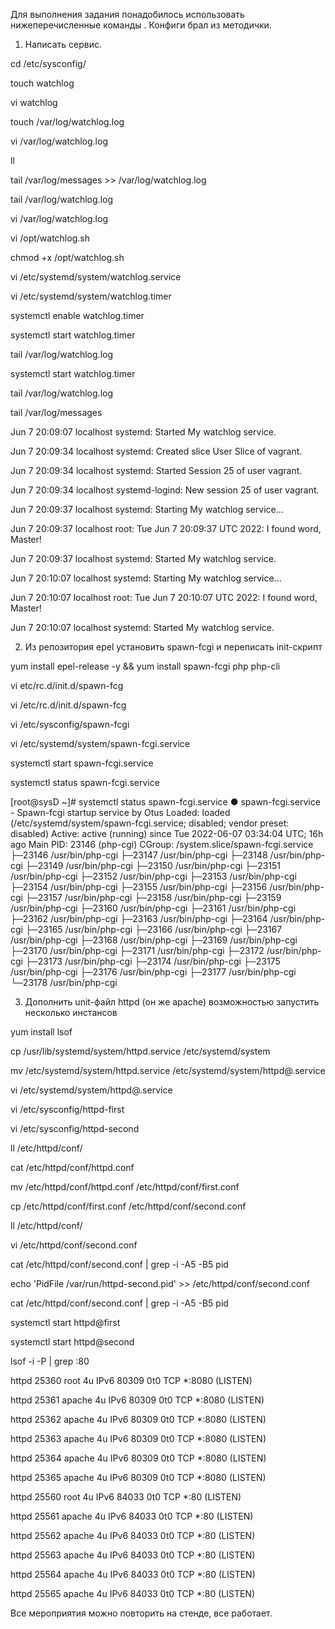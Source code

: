 Для выполнения задания понадобилось использовать нижеперечисленные команды . Конфиги брал из методички.

1. Написать сервис.


cd /etc/sysconfig/

touch watchlog

vi watchlog 

touch /var/log/watchlog.log

vi  /var/log/watchlog.log

ll

tail /var/log/messages >> /var/log/watchlog.log 

tail /var/log/watchlog.log 

vi  /var/log/watchlog.log

vi /opt/watchlog.sh

chmod +x /opt/watchlog.sh

vi /etc/systemd/system/watchlog.service

vi /etc/systemd/system/watchlog.timer

systemctl enable watchlog.timer

systemctl start watchlog.timer

tail /var/log/watchlog.log 

systemctl start watchlog.timer 

tail /var/log/watchlog.log 

tail /var/log/messages 

Jun  7 20:09:07 localhost systemd: Started My watchlog service.

Jun  7 20:09:34 localhost systemd: Created slice User Slice of vagrant.

Jun  7 20:09:34 localhost systemd: Started Session 25 of user vagrant.

Jun  7 20:09:34 localhost systemd-logind: New session 25 of user vagrant.

Jun  7 20:09:37 localhost systemd: Starting My watchlog service...

Jun  7 20:09:37 localhost root: Tue Jun  7 20:09:37 UTC 2022: I found word, Master!

Jun  7 20:09:37 localhost systemd: Started My watchlog service.

Jun  7 20:10:07 localhost systemd: Starting My watchlog service...

Jun  7 20:10:07 localhost root: Tue Jun  7 20:10:07 UTC 2022: I found word, Master!

Jun  7 20:10:07 localhost systemd: Started My watchlog service.

2. Из репозитория epel установить spawn-fcgi и переписать init-скрипт 

yum install epel-release -y && yum install spawn-fcgi php php-cli

vi etc/rc.d/init.d/spawn-fcg

vi /etc/rc.d/init.d/spawn-fcg

vi /etc/sysconfig/spawn-fcgi

vi /etc/systemd/system/spawn-fcgi.service

systemctl start spawn-fcgi.service 

systemctl status spawn-fcgi.service 

[root@sysD ~]# systemctl status spawn-fcgi.service 
● spawn-fcgi.service - Spawn-fcgi startup service by Otus
   Loaded: loaded (/etc/systemd/system/spawn-fcgi.service; disabled; vendor preset: disabled)
   Active: active (running) since Tue 2022-06-07 03:34:04 UTC; 16h ago
 Main PID: 23146 (php-cgi)
   CGroup: /system.slice/spawn-fcgi.service
           ├─23146 /usr/bin/php-cgi
           ├─23147 /usr/bin/php-cgi
           ├─23148 /usr/bin/php-cgi
           ├─23149 /usr/bin/php-cgi
           ├─23150 /usr/bin/php-cgi
           ├─23151 /usr/bin/php-cgi
           ├─23152 /usr/bin/php-cgi
           ├─23153 /usr/bin/php-cgi
           ├─23154 /usr/bin/php-cgi
           ├─23155 /usr/bin/php-cgi
           ├─23156 /usr/bin/php-cgi
           ├─23157 /usr/bin/php-cgi
           ├─23158 /usr/bin/php-cgi
           ├─23159 /usr/bin/php-cgi
           ├─23160 /usr/bin/php-cgi
           ├─23161 /usr/bin/php-cgi
           ├─23162 /usr/bin/php-cgi
           ├─23163 /usr/bin/php-cgi
           ├─23164 /usr/bin/php-cgi
           ├─23165 /usr/bin/php-cgi
           ├─23166 /usr/bin/php-cgi
           ├─23167 /usr/bin/php-cgi
           ├─23168 /usr/bin/php-cgi
           ├─23169 /usr/bin/php-cgi
           ├─23170 /usr/bin/php-cgi
           ├─23171 /usr/bin/php-cgi
           ├─23172 /usr/bin/php-cgi
           ├─23173 /usr/bin/php-cgi
           ├─23174 /usr/bin/php-cgi
           ├─23175 /usr/bin/php-cgi
           ├─23176 /usr/bin/php-cgi
           ├─23177 /usr/bin/php-cgi
           └─23178 /usr/bin/php-cgi

3. Дополнить unit-файл httpd (он же apache) возможностью запустить несколько инстансов 

yum  install lsof

cp /usr/lib/systemd/system/httpd.service /etc/systemd/system

mv /etc/systemd/system/httpd.service /etc/systemd/system/httpd@.service

vi /etc/systemd/system/httpd@.service

vi /etc/sysconfig/httpd-first

vi /etc/sysconfig/httpd-second

ll  /etc/httpd/conf/

cat  /etc/httpd/conf/httpd.conf 

mv /etc/httpd/conf/httpd.conf /etc/httpd/conf/first.conf 

cp /etc/httpd/conf/first.conf /etc/httpd/conf/second.conf 

ll /etc/httpd/conf/

vi /etc/httpd/conf/second.conf 

cat  /etc/httpd/conf/second.conf |  grep -i  -A5 -B5  pid

echo 'PidFile /var/run/httpd-second.pid' >> /etc/httpd/conf/second.conf 

cat  /etc/httpd/conf/second.conf |  grep -i  -A5 -B5  pid

systemctl start httpd@first

systemctl start httpd@second

lsof -i -P | grep :80   

httpd    25360    root    4u  IPv6  80309      0t0  TCP *:8080 (LISTEN)

httpd    25361  apache    4u  IPv6  80309      0t0  TCP *:8080 (LISTEN)

httpd    25362  apache    4u  IPv6  80309      0t0  TCP *:8080 (LISTEN)

httpd    25363  apache    4u  IPv6  80309      0t0  TCP *:8080 (LISTEN)

httpd    25364  apache    4u  IPv6  80309      0t0  TCP *:8080 (LISTEN)

httpd    25365  apache    4u  IPv6  80309      0t0  TCP *:8080 (LISTEN)

httpd    25560    root    4u  IPv6  84033      0t0  TCP *:80 (LISTEN)

httpd    25561  apache    4u  IPv6  84033      0t0  TCP *:80 (LISTEN)

httpd    25562  apache    4u  IPv6  84033      0t0  TCP *:80 (LISTEN)

httpd    25563  apache    4u  IPv6  84033      0t0  TCP *:80 (LISTEN)

httpd    25564  apache    4u  IPv6  84033      0t0  TCP *:80 (LISTEN)

httpd    25565  apache    4u  IPv6  84033      0t0  TCP *:80 (LISTEN)

Все мероприятия можно повторить на стенде, все работает.





